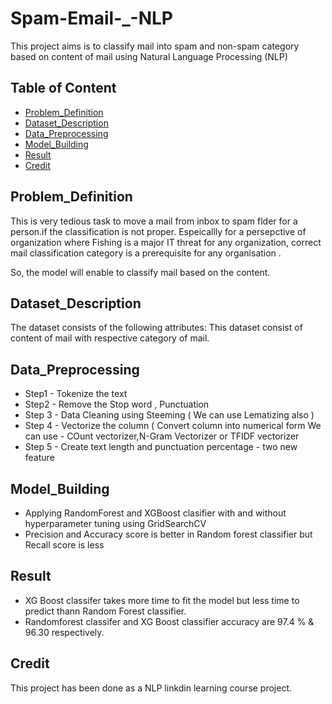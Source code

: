 # Spam-Email-_-NLP
This project aims is to classify mail into spam and non-spam category based on content of mail using Natural Language Processing (NLP)


## Table of Content
  * [Problem_Definition](#Problem_Definition)
  * [Dataset_Description](#Dataset_Description)
  * [Data_Preprocessing](#Data_Preprocessing)
  * [Model_Building](#Model_Building)
  * [Result](#Result)
  * [Credit](#Credit)
  
 
 ## Problem_Definition
 This is very tedious task to move a mail from inbox to spam flder for a person.if the classification is not proper. Espeicallly for a persepctive of organization where Fishing is a major IT threat for any organization, correct mail classification category is a prerequisite for any organisation .
 
 So, the model will enable to classify mail based on the content.
 
 
 ## Dataset_Description
 The dataset consists of the following attributes:
This dataset consist of content of mail with respective category of mail.

 


## Data_Preprocessing
* Step1   - Tokenize the text
* Step2 -    Remove the Stop word , Punctuation
* Step 3 -   Data Cleaning using Steeming ( We can use Lematizing also ) 
* Step 4 -   Vectorize the column  ( Convert column into numerical form 
   We can use - COunt vectorizer,N-Gram Vectorizer or TFIDF vectorizer
* Step 5 - Create text length and punctuation percentage - two new feature

   


## Model_Building
* Applying RandomForest and XGBoost clasifier  with and without hyperparameter tuning using GridSearchCV
* Precision and Accuracy score is better in Random forest classifier but Recall score is less


## Result
*  XG Boost classifer takes more time to fit the model but less time to predict thann Random Forest classifier.
* Randomforest classifer and XG Boost classifier accuracy are 97.4 % & 96.30 respectively.


## Credit
 This project has been done as a NLP linkdin learning course project.
